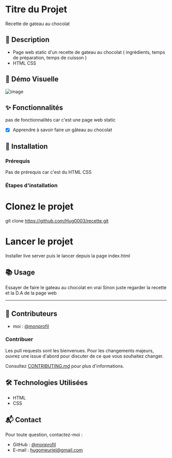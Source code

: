 # Titre du Projet
Recette de gateau au chocolat

## 📄 Description
- Page web static d'un recette de gateau au chocolat ( ingrédients, temps de préparation, temps de cuisson )
- HTML CSS

## 🎥 Démo Visuelle
![image](https://github.com/user-attachments/assets/bdbdb4a2-0747-447c-82a7-625619755bea)

## ✨ Fonctionnalités
pas de fonctionnalités car c'est une page web static

- [x] Apprendre à savoir faire un gâteau au chocolat   

## 🚀 Installation
### Prérequis
Pas de prérequis car c'est du HTML CSS

### Étapes d'installation

# Clonez le projet
git clone https://github.com/Hug0003/recette.git

# Lancer le projet 
Installer live server puis le lancer depuis la page index.html

## 📚 Usage
Essayer de faire le gateau au chocolat en vrai 
Sinon juste regarder la recette et la D.A de la page web

---

## 👥 Contributeurs

- moi : [@monprofil](https://github.com/Hug0003)  
  

### Contribuer
Les pull requests sont les bienvenues. Pour les changements majeurs, ouvrez une issue d'abord pour discuter de ce que vous souhaitez changer.  

Consultez [CONTRIBUTING.md](CONTRIBUTING.md) pour plus d'informations.

## 🛠️ Technologies Utilisées

- HTML
- CSS
  
## 📬 Contact

Pour toute question, contactez-moi :  
- GitHub : [@monprofil](https://github.com/Hug0003)  
- E-mail : hugomeuriel@gmail.com

